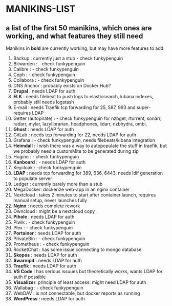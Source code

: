 # MANIKINS-LIST

## a list of the first 50 manikins, which ones are working, and what features they still need

Manikins in **bold** are currently working, but may have more features to add

1. Backup : currently just a stub - check funkypenguin
2. Bitwarden : - check funkypenguin
3. Calibre : - check funkypenguin
4. Ceph : - check funkypenguin
5. Collabora : - check funkypenguin
6. DNS Anchor : probably exists on Docker Hub?
7. **Drupal** : needs LDAP for auth
8. **ELK** : needs filebeat to push logs to elasticsearch, kibana indexes, probably still needs logstash
9. E-mail : needs Traefik tcp forwarding for 25, 587, 993 and super-requires LDAP
10. Getter (autopirate) : - check funkypenguin for nzbget, rtorrent, sonarr, radarr, mylar, lazylibrarian, headphones, lidarr, nzbhydra, ombi,
11. **Ghost** : needs LDAP for auth
12. GitLab : needs tcp forwarding for 22, needs LDAP for auth
13. Grafana : - check funkypenguin, needs filebeats/kibana integration
14. **Heimdall** : I wish there was a way to autopopulate the stuff in traefik, but we probably need a customMite to be generated during zip
15. Huginn : - check funkypenguin
16. **Kanboard** : - needs LDAP for auth
17. Keycloak : -check funkypenguin
18. **LDAP** : needs tcp forwarding for 389, 636, 6443, needs ldif generation to populate server
19. Ledger : currently barely more than a stub
20. MegaDocker: dockerize web-app in an nginx container
21. Nextcloud : takes 2 minutes to start after container launch, requires manual setup, never launches fully
22. **Nginx** : needs complete rework
23. Owncloud : might be a nextcloud copy
24. **Pihole** : needs LDAP for auth
25. Piwik : - check funkypenguin
26. Plex : - check funkypenguin
27. **Portainer** : needs LDAP for auth
28. PrivateBin : - check funkypenguin
29. Prometheus : - check funkypenguin
30. RocketChat : has some issue connecting to mongo database
31. **Skopos** : needs LDAP for auth
32. **Swarmpit** : needs LDAP for auth
33. **Traefik** : needs LDAP for auth
34. **VS Code** : has serious issuues but theoretically works, wants LDAP for auth if possible
35. **Visualizer**: principle of least access: might need LDAP for auth
36. Wallabag : - check funkypenguin
37. WebDAV : is not connectable, but docker reports as running
38. **WordPress** : needs LDAP for auth

